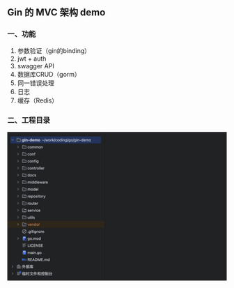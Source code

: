 ## Gin 的 MVC 架构 demo

### 一、功能

1. 参数验证（gin的binding）
2. jwt + auth
3. swagger API
4. 数据库CRUD（gorm）
5. 同一错误处理
6. 日志
7. 缓存（Redis）



### 二、工程目录

![image-20250703193905924](images/image-20250703193905924.png)



